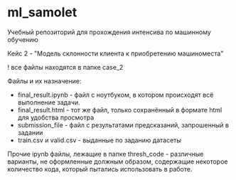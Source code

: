 # ml_samolet
Учебный репозиторий для прохождения интенсива по машинному обучению

Кейс 2 - "Модель склонности клиента к приобретению машиноместа"

! все файлы находятся в папке case_2

Файлы и их назначение: 
- final_result.ipynb - файл с ноутбуком, в котором происходят всё выполнение задачи.
- final_result.html - тот же файл, только сохранённый в формате html для удобства просмотра
- submission_file - файл с результатами предсказаний, запрошенный в задании
- train.csv и valid.csv - выданные по заданию датасеты


Прочие ipynb файлы, лежащие в папке thresh_code - различные варианты, не оформленные должным образом, содержащие некоторое количество кода, который пытались использовать в работе.


